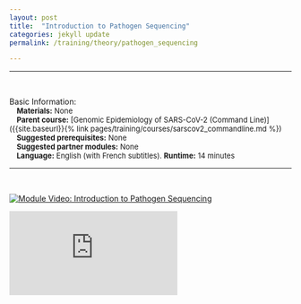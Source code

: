 ```yaml
---
layout: post
title:  "Introduction to Pathogen Sequencing"
categories: jekyll update
permalink: /training/theory/pathogen_sequencing

---
```


---
<br>

Basic Information:\
<font size="2">
	&emsp;**Materials:** None\
	&emsp;**Parent course:** [Genomic Epidemiology of SARS-CoV-2 (Command Line)]({{site.baseurl}}{% link pages/training/courses/sarscov2_commandline.md %})\
	&emsp;**Suggested prerequisites:** None\
	&emsp;**Suggested partner modules:** None\
	&emsp;**Language:** English (with French subtitles). **Runtime:** 14 minutes
</font> 

---

<br>

[![Module Video: Introduction to Pathogen Sequencing](http://img.youtube.com/vi/-WmuxOJ2EMI/0.jpg)](http://www.youtube.com/watch?v=-WmuxOJ2EMI "Introduction to Pathogen Sequencing")

<div class="iframe_container">
  <iframe src="https://www.youtube.com/embed/-WmuxOJ2EMI" title="YouTube video player" frameborder="0" allow="accelerometer; autoplay; clipboard-write; encrypted-media; gyroscope; picture-in-picture" allowfullscreen="allowfullscreen"> </iframe>
</div>
